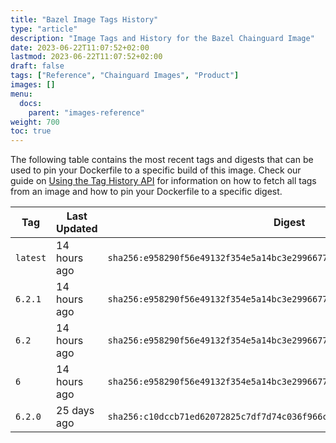 ```yaml
---
title: "Bazel Image Tags History"
type: "article"
description: "Image Tags and History for the Bazel Chainguard Image"
date: 2023-06-22T11:07:52+02:00
lastmod: 2023-06-22T11:07:52+02:00
draft: false
tags: ["Reference", "Chainguard Images", "Product"]
images: []
menu:
  docs:
    parent: "images-reference"
weight: 700
toc: true
---
```


The following table contains the most recent tags and digests that can be used to pin your Dockerfile to a specific build of this image. Check our guide on [Using the Tag History API](/chainguard/chainguard-images/using-the-tag-history-api/) for information on how to fetch all tags from an image and how to pin your Dockerfile to a specific digest.

| Tag      | Last Updated | Digest                                                                    |
|----------|--------------|---------------------------------------------------------------------------|
| `latest` | 14 hours ago | `sha256:e958290f56e49132f354e5a14bc3e299667732107dd6dd8a608260cc347f610d` |
| `6.2.1`  | 14 hours ago | `sha256:e958290f56e49132f354e5a14bc3e299667732107dd6dd8a608260cc347f610d` |
| `6.2`    | 14 hours ago | `sha256:e958290f56e49132f354e5a14bc3e299667732107dd6dd8a608260cc347f610d` |
| `6`      | 14 hours ago | `sha256:e958290f56e49132f354e5a14bc3e299667732107dd6dd8a608260cc347f610d` |
| `6.2.0`  | 25 days ago  | `sha256:c10dccb71ed62072825c7df7d74c036f966cfaf01c5232a995a496d9d2f7e1b0` |

